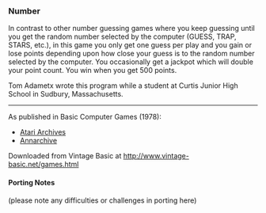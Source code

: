 ### Number

In contrast to other number guessing games where you keep guessing until you get the random number selected by the computer (GUESS, TRAP, STARS, etc.), in this game you only get one guess per play and you gain or lose points depending upon how close your guess is to the random number selected by the computer. You occasionally get a jackpot which will double your point count. You win when you get 500 points.

Tom Adametx wrote this program while a student at Curtis Junior High School in Sudbury, Massachusetts.

---

As published in Basic Computer Games (1978):
- [Atari Archives](https://www.atariarchives.org/basicgames/showpage.php?page=121)
- [Annarchive](https://annarchive.com/files/Basic_Computer_Games_Microcomputer_Edition.pdf#page=136)

Downloaded from Vintage Basic at
http://www.vintage-basic.net/games.html

#### Porting Notes

(please note any difficulties or challenges in porting here)
